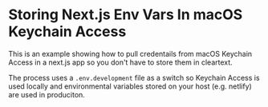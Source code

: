 Storing Next.js Env Vars In macOS Keychain Access
=================================================

This is an example showing how to pull credentails
from macOS Keychain Access in a next.js app so you 
don't have to store them in cleartext. 

The process uses a `.env.development` file as 
a switch so Keychain Access is used locally and
environmental variables stored on your host 
(e.g. netlify) are used in produciton. 



